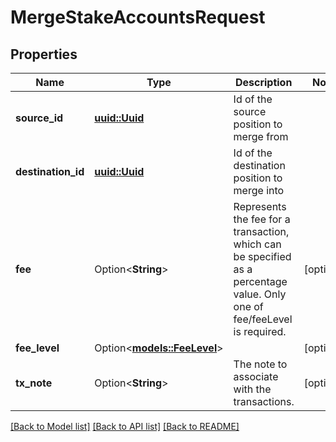 # MergeStakeAccountsRequest

## Properties

Name | Type | Description | Notes
------------ | ------------- | ------------- | -------------
**source_id** | [**uuid::Uuid**](uuid::Uuid.md) | Id of the source position to merge from | 
**destination_id** | [**uuid::Uuid**](uuid::Uuid.md) | Id of the destination position to merge into | 
**fee** | Option<**String**> | Represents the fee for a transaction, which can be specified as a percentage value. Only one of fee/feeLevel is required. | [optional]
**fee_level** | Option<[**models::FeeLevel**](FeeLevel.md)> |  | [optional]
**tx_note** | Option<**String**> | The note to associate with the transactions. | [optional]

[[Back to Model list]](../README.md#documentation-for-models) [[Back to API list]](../README.md#documentation-for-api-endpoints) [[Back to README]](../README.md)


